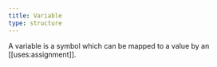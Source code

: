 ```yaml
---
title: Variable
type: structure
---
```


A variable is a symbol which can be mapped to a value by an [[uses:assignment]].
